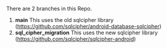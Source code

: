 There are 2 branches in this Repo.

1. **main**
   This uses the old sqlcipher library (https://github.com/sqlcipher/android-database-sqlcipher)
2. **sql_cipher_migration**
   This uses the new sqlcipher library (https://github.com/sqlcipher/sqlcipher-android)

